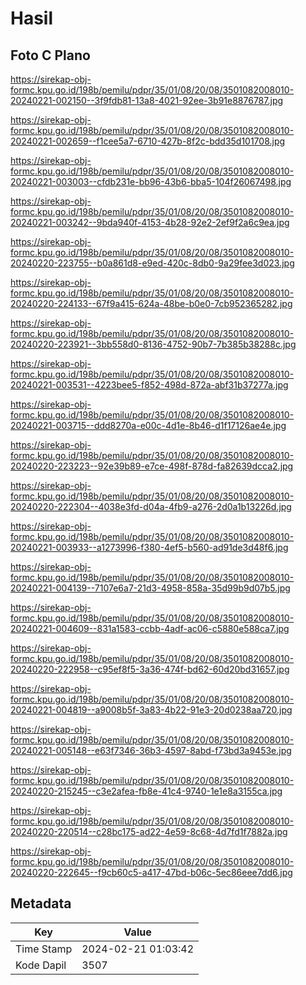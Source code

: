 # Hasil

## Foto C Plano

https://sirekap-obj-formc.kpu.go.id/198b/pemilu/pdpr/35/01/08/20/08/3501082008010-20240221-002150--3f9fdb81-13a8-4021-92ee-3b91e8876787.jpg

https://sirekap-obj-formc.kpu.go.id/198b/pemilu/pdpr/35/01/08/20/08/3501082008010-20240221-002659--f1cee5a7-6710-427b-8f2c-bdd35d101708.jpg

https://sirekap-obj-formc.kpu.go.id/198b/pemilu/pdpr/35/01/08/20/08/3501082008010-20240221-003003--cfdb231e-bb96-43b6-bba5-104f26067498.jpg

https://sirekap-obj-formc.kpu.go.id/198b/pemilu/pdpr/35/01/08/20/08/3501082008010-20240221-003242--9bda940f-4153-4b28-92e2-2ef9f2a6c9ea.jpg

https://sirekap-obj-formc.kpu.go.id/198b/pemilu/pdpr/35/01/08/20/08/3501082008010-20240220-223755--b0a861d8-e9ed-420c-8db0-9a29fee3d023.jpg

https://sirekap-obj-formc.kpu.go.id/198b/pemilu/pdpr/35/01/08/20/08/3501082008010-20240220-224133--67f9a415-624a-48be-b0e0-7cb952365282.jpg

https://sirekap-obj-formc.kpu.go.id/198b/pemilu/pdpr/35/01/08/20/08/3501082008010-20240220-223921--3bb558d0-8136-4752-90b7-7b385b38288c.jpg

https://sirekap-obj-formc.kpu.go.id/198b/pemilu/pdpr/35/01/08/20/08/3501082008010-20240221-003531--4223bee5-f852-498d-872a-abf31b37277a.jpg

https://sirekap-obj-formc.kpu.go.id/198b/pemilu/pdpr/35/01/08/20/08/3501082008010-20240221-003715--ddd8270a-e00c-4d1e-8b46-d1f17126ae4e.jpg

https://sirekap-obj-formc.kpu.go.id/198b/pemilu/pdpr/35/01/08/20/08/3501082008010-20240220-223223--92e39b89-e7ce-498f-878d-fa82639dcca2.jpg

https://sirekap-obj-formc.kpu.go.id/198b/pemilu/pdpr/35/01/08/20/08/3501082008010-20240220-222304--4038e3fd-d04a-4fb9-a276-2d0a1b13226d.jpg

https://sirekap-obj-formc.kpu.go.id/198b/pemilu/pdpr/35/01/08/20/08/3501082008010-20240221-003933--a1273996-f380-4ef5-b560-ad91de3d48f6.jpg

https://sirekap-obj-formc.kpu.go.id/198b/pemilu/pdpr/35/01/08/20/08/3501082008010-20240221-004139--7107e6a7-21d3-4958-858a-35d99b9d07b5.jpg

https://sirekap-obj-formc.kpu.go.id/198b/pemilu/pdpr/35/01/08/20/08/3501082008010-20240221-004609--831a1583-ccbb-4adf-ac06-c5880e588ca7.jpg

https://sirekap-obj-formc.kpu.go.id/198b/pemilu/pdpr/35/01/08/20/08/3501082008010-20240220-222958--c95ef8f5-3a36-474f-bd62-60d20bd31657.jpg

https://sirekap-obj-formc.kpu.go.id/198b/pemilu/pdpr/35/01/08/20/08/3501082008010-20240221-004819--a9008b5f-3a83-4b22-91e3-20d0238aa720.jpg

https://sirekap-obj-formc.kpu.go.id/198b/pemilu/pdpr/35/01/08/20/08/3501082008010-20240221-005148--e63f7346-36b3-4597-8abd-f73bd3a9453e.jpg

https://sirekap-obj-formc.kpu.go.id/198b/pemilu/pdpr/35/01/08/20/08/3501082008010-20240220-215245--c3e2afea-fb8e-41c4-9740-1e1e8a3155ca.jpg

https://sirekap-obj-formc.kpu.go.id/198b/pemilu/pdpr/35/01/08/20/08/3501082008010-20240220-220514--c28bc175-ad22-4e59-8c68-4d7fd1f7882a.jpg

https://sirekap-obj-formc.kpu.go.id/198b/pemilu/pdpr/35/01/08/20/08/3501082008010-20240220-222645--f9cb60c5-a417-47bd-b06c-5ec86eee7dd6.jpg


## Metadata

| Key        | Value               |
| ---------- | ------------------- |
| Time Stamp | 2024-02-21 01:03:42 |
| Kode Dapil | 3507                |



